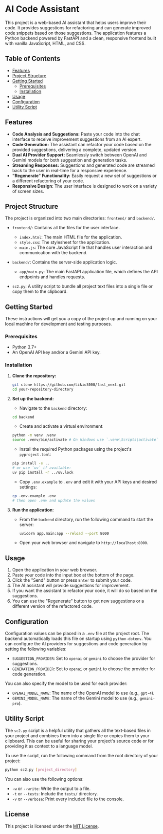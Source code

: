 # AI Code Assistant

This project is a web-based AI assistant that helps users improve their code. It provides suggestions for refactoring and can generate improved code snippets based on those suggestions. The application features a Python backend powered by FastAPI and a clean, responsive frontend built with vanilla JavaScript, HTML, and CSS.

## Table of Contents
- [Features](#features)
- [Project Structure](#project-structure)
- [Getting Started](#getting-started)
  - [Prerequisites](#prerequisites)
  - [Installation](#installation)
- [Usage](#usage)
- [Configuration](#configuration)
- [Utility Script](#utility-script)

## Features

*   **Code Analysis and Suggestions:** Paste your code into the chat interface to receive improvement suggestions from an AI expert.
*   **Code Generation:** The assistant can refactor your code based on the provided suggestions, delivering a complete, updated version.
*   **Dual AI Provider Support:** Seamlessly switch between OpenAI and Gemini models for both suggestion and generation tasks.
*   **Streaming Responses:** Suggestions and generated code are streamed back to the user in real-time for a responsive experience.
*   **"Regenerate" Functionality:** Easily request a new set of suggestions or a different refactoring of your code.
*   **Responsive Design:** The user interface is designed to work on a variety of screen sizes.

## Project Structure

The project is organized into two main directories: `frontend/` and `backend/`.

*   `frontend/`: Contains all the files for the user interface.
    *   `index.html`: The main HTML file for the application.
    *   `style.css`: The stylesheet for the application.
    *   `main.js`: The core JavaScript file that handles user interaction and communication with the backend.

*   `backend/`: Contains the server-side application logic.
    *   `app/main.py`: The main FastAPI application file, which defines the API endpoints and handles requests.

*   `sc2.py`: A utility script to bundle all project text files into a single file or copy them to the clipboard.

## Getting Started

These instructions will get you a copy of the project up and running on your local machine for development and testing purposes.

### Prerequisites

*   Python 3.7+
*   An OpenAI API key and/or a Gemini API key.

### Installation

1.  **Clone the repository:**
    ```bash
    git clone https://github.com/Likio3000/fast_next.git
    cd your-repository-directory
    ```

2.  **Set up the backend:**

    *   Navigate to the `backend` directory:
      ```bash
      cd backend
      ```
    *   Create and activate a virtual environment:
      ```bash
      python -m venv .venv
      source .venv/bin/activate # On Windows use `.venv\Scripts\activate`
      ```
    *   Install the required Python packages using the project's
      `pyproject.toml`:
      ```bash
      pip install -e ..
      # or use `uv` if available:
      uv pip install -r ../uv.lock
      ```
    *   Copy `.env.example` to `.env` and edit it with your API keys and desired settings:
      ```bash
      cp .env.example .env
      # then open .env and update the values
      ```

3.  **Run the application:**
    *   From the `backend` directory, run the following command to start the server:
        ```bash
        uvicorn app.main:app --reload --port 8000
        ```
    *   Open your web browser and navigate to `http://localhost:8000`.

## Usage

1.  Open the application in your web browser.
2.  Paste your code into the input box at the bottom of the page.
3.  Click the "Send" button or press `Enter` to submit your code.
4.  The AI assistant will provide suggestions for improvement.
5.  If you want the assistant to refactor your code, it will do so based on the suggestions.
6.  You can use the "Regenerate" button to get new suggestions or a different version of the refactored code.

## Configuration

Configuration values can be placed in a `.env` file at the project root. The backend automatically loads this file on startup using `python-dotenv`.
You can configure the AI providers for suggestions and code generation by setting the following variables:

*   `SUGGESTION_PROVIDER`: Set to `openai` or `gemini` to choose the provider for suggestions.
*   `GENERATION_PROVIDER`: Set to `openai` or `gemini` to choose the provider for code generation.

You can also specify the model to be used for each provider:

*   `OPENAI_MODEL_NAME`: The name of the OpenAI model to use (e.g., `gpt-4`).
*   `GEMINI_MODEL_NAME`: The name of the Gemini model to use (e.g., `gemini-pro`).

## Utility Script

The `sc2.py` script is a helpful utility that gathers all the text-based files in your project and combines them into a single file or copies them to your clipboard. This can be useful for sharing your project's source code or for providing it as context to a language model.

To use the script, run the following command from the root directory of your project:

```bash
python sc2.py [project_directory]
```

You can also use the following options:

*   `-w` or `--write`: Write the output to a file.
*   `-t` or `--tests`: Include the `tests/` directory.
*   `-v` or `--verbose`: Print every included file to the console.
## License

This project is licensed under the [MIT License](LICENSE).
